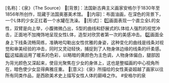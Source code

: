 [名称]：《泉》（The Source）
🌟[背景]：法国新古典主义画家安格尔于1830年至1856年所创作，现藏于法国奥塞美术馆。
🌟[内容]：布面油画，在深色的背景下，一个L体的少女正扛着一个水罐在洗澡。
🌟[形式]：
1️⃣画面表现一个直立全L的女性，双臂是向上举，小腹微微凸出，S型的曲线和舒展式的L体给人强烈的视觉冲击，正面地不加掩饰地呈现女性L体，造型对欣赏者第一次的美感冲击。
2️⃣画面全身上下线条流畅简练，准确地勾勒出女性优雅的身姿，这种变化的曲线是线条对视觉和审美经验的冲击，同时又灵动轻快，捕捉到了人物身体边缘的线条的纤柔感。
3️⃣这幅画运用了暖系的色彩，以略暗的黄颜色为主色调，人物身体偏白，腿部因为背光颜色又深起来，使目光聚焦在少女的身体上，这也是整幅画的中心视角所在，暗色使少女显得典雅庄重。
🌟[意义]:《泉》所描绘的女性美姿超越了画家以往所有同类作品，是西欧美术史上描写女性人体的巅峰之作。
#安格尔的泉

